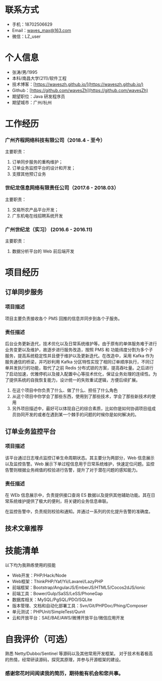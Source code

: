 # 联系方式

- 手机：18702506629
- Email：waves_max@163.com 
- 微信：LZ_user

# 个人信息

 - 张涛/男/1995
 - 本科/南昌大学(211)/软件工程
 - 技术博客：[https://waveszh.github.io/](https://waveszh.github.io/) 
 - Github：[https://github.com/wavesZh](https://github.com/wavesZh)
 - 期望职位：Java 研发程序员
 - 期望城市：广州/杭州

 # 工作经历

 ### 广州齐程网络科技有限公司（2018.4 - 至今） 

 主要职责：

 1. 订单同步服务的重构维护；
 2. 订单业务监控平台的设计和开发；
 3. 支撑其他预订业务

 ### 世纪龙信息网络有限责任公司（2017.6 - 2018.03）

 主要职责：

 1. 交易所农产品平台开发；
 2. 广东机电在线招聘系统开发

 ### 广州世纪龙（实习） (2016.6 - 2016.11)   

 主要职责：
 
 1. 数据分析平台的 Web 前后端开发
 
# 项目经历

## 订单同步服务

### 项目描述

项目主要负责接收各个 PMS 回推的信息并同步到各个子服务。

### 责任描述

后台业务更新迭代，技术优化以及日常系统维护等。由于原有的单体服务难于进行业务变更以及维护，故逐步进行服务改造，按照 PMS 和 功能纬度分割为多个子服务，提高系统稳定性并且便于维护以及更新迭代。在改造中，采用 Kafka 作为服务通信的桥梁，并巧妙利用 Kafka 分区特性实现了相同订单顺序执行，不同订单并发执行的功能，取代了之前 Redis 分布式锁的方案，提高吞吐量。之后进行了启动加速，优雅停机以及接入配置中心等技术优化，保证业务处理的连续性。为了提供系统的自我恢复能力，设计统一的失败重试逻辑，方便后续扩展。


1. 在这个项目中你负责了什么、做了什么、担任了什么角色
2. 从这个项目中你学会了那些东西，使用到了那些技术，学会了那些新技术的使用
3. 另外项目描述中，最好可以体现自己的综合素质，比如你是如何协调项目组成员协同开发的或者在遇到某一个棘手的问题的时候你是如何解决的。


## 订单业务监控平台

### 项目描述

该平台通过日志埋点监控订单生命周期状态。其主要分为两部分，Web 信息展示以及监控告警。Web 展示下单过程信息用于日常系统维护，快速定位问题。监控告警则根据业务阀值的校验进行告警，提升了对于潜在问题的感知能力。

### 责任描述

在 WEb 信息展示中，负责提供接口查询 ES 数据以及提供其他辅助功能。其在日常系统维护提供了极大的便利，将关键的业务信息串联。

在监控告警中，负责规则校验和通知。并通过一系列的优化提升告警的准确度。






<!-- # 开源项目和技术文章

## 开源项目

- [Java-Guide](https://github.com/Snailclimb/Java-Guide) ：一份涵盖大部分Java程序员所需要掌握的核心知识。Star:3.9K; Fork:0.9k。 -->


## 技术文章推荐



<!-- # 校园经历（可选）

## 2016-2017

担任学校社团-致深社副会长，主要负责团队每周活动的组建以及每周例会的主持。

## 2017-2018
 担任学校传媒组织：“长江大学在线信息传媒”的副站长以及安卓组成员。主要负责每周例会主持、活动策划以及学校校园通APP的研发工作。 -->
 
 
# 技能清单

以下均为我熟练使用的技能

- Web开发：PHP/Hack/Node
- Web框架：ThinkPHP/Yaf/Yii/Lavarel/LazyPHP
- 前端框架：Bootstrap/AngularJS/EmberJS/HTML5/Cocos2dJS/ionic
- 前端工具：Bower/Gulp/SaSS/LeSS/PhoneGap
- 数据库相关：MySQL/PgSQL/PDO/SQLite
- 版本管理、文档和自动化部署工具：Svn/Git/PHPDoc/Phing/Composer
- 单元测试：PHPUnit/SimpleTest/Qunit
- 云和开放平台：SAE/BAE/AWS/微博开放平台/微信应用开发

# 自我评价（可选）

熟悉 Netty/Dubbo/Sentinel 等源码以及其他常用开发框架。
对于技术有着极高的热情，经常研读源码，探究其原理，并参与开源框架的建设。


### 感谢您花时间阅读我的简历，期待能有机会和您共事。

